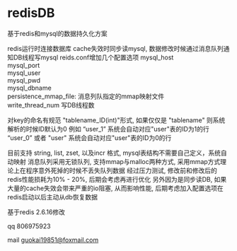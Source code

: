 redisDB
=======

基于redis和mysql的数据持久化方案

redis运行时连接数据库 cache失效时同步读mysql, 数据修改时候通过消息队列通知DB线程写mysql
reids.conf增加几个配置选项
mysql_host  
mysql_port  
mysql_user  
mysql_pwd  
mysql_dbname  
persistence_mmap_file:  消息列队指定的mmap映射文件  
write_thread_num 写DB线程数  

对key的命名有规范 "tablename_ID(int)"形式, 如果仅仅是 "tablename" 则系统解析的时候ID默认为0
例如 “user_1” 系统会自动对应"user"表的ID为1的行
     “user_0” 或者 "user" 系统会自动对应"user"表的ID为0的行
    
目前支持 string, list, zset, 以及incr 格式, mysql表结构不需要自己定义，系统自动映射
消息队列采用无锁队列, 支持mmap与malloc两种方式, 采用mmap方式理论上在程序意外死掉的时候不丢失队列数据
经过压力测试, 修改前和修改后的redis性能损耗为10% - 20%, 后期会考虑再进行优化
另外因为是同步读DB, 如果大量的cache失效会带来严重的io阻塞, 从而影响性能, 后期考虑加入配置选项在redis启动以后主动从db恢复数据

基于redis 2.6.16修改

qq 806975923

mail guokai19851@foxmail.com
